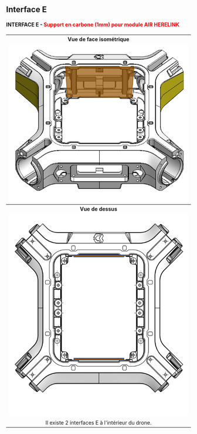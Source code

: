 ## Interface E

#### INTERFACE E - <font color='red'>Support en carbone (1mm) pour module AIR HERELINK</font>


<table class="interface" style=" text-align: center;">
    <tr>
        <th colspan="2">Vue de face isométrique</th>
    </tr>
    <tr>
        <td><img src="../../gitbook/images/INTERFACE/general/ISOINTERIEUR-INTE.png"></td>
    </tr>
     <tr>
        <th colspan="2">Vue de dessus</th>
    </tr>
    <tr>
        <td><img src="../../gitbook/images/INTERFACE/general/DESSUSINTERIEUR-INTE.png"></td>
    </tr>
    <tr>
        <td>Il existe 2 interfaces E à l'intérieur du drone.</td>        
    </tr>
</table>